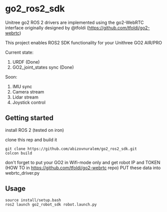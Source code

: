 # go2_ros2_sdk
Unitree go2 ROS 2 drivers are implemented using the go2-WebRTC interface originally designed by @tfoldi (https://github.com/tfoldi/go2-webrtc)

This project enables ROS2 SDK functionality for your Unithree GO2 AIR/PRO

Current state:
1. URDF (Done)
2. GO2_joint_states sync (Done)

Soon:
1. IMU sync
2. Camera stream
3. Lidar stream
4. Joystick control

## Getting started

install ROS 2 (tested on iron)

clone this rep and build it
```
git clone https://github.com/abizovnuralem/go2_ros2_sdk.git
colcon build
```

don't forget to put your GO2 in Wifi-mode only and get robot IP and TOKEN (HOW TO in https://github.com/tfoldi/go2-webrtc repo)
PUT these data into webrtc_driver.py

## Usage
```
source install/setup.bash
ros2 launch go2_robot_sdk robot.launch.py
```
